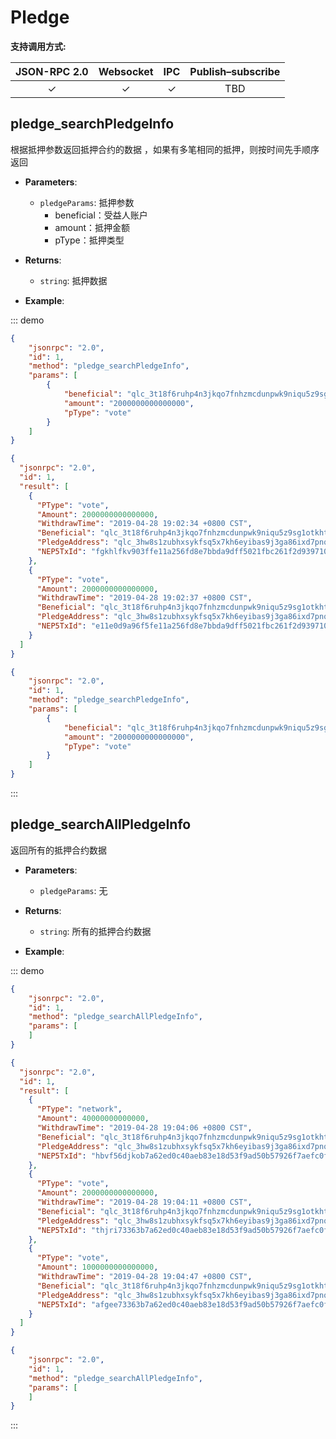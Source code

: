 # Pledge

**支持调用方式:**

| JSON-RPC 2.0 | Websocket | IPC | Publish–subscribe |
|:------------:|:-----------:|:-----:|:-----:|
| &#x2713; | &#x2713; |  &#x2713;|TBD |


## pledge_searchPledgeInfo
根据抵押参数返回抵押合约的数据 ，如果有多笔相同的抵押，则按时间先手顺序返回
- **Parameters**: 
  - `pledgeParams`:  抵押参数
    - beneficial：受益人账户
    - amount：抵押金额
    - pType：抵押类型
  
- **Returns**: 
  - `string`:  抵押数据

- **Example**:

::: demo
```json tab:Request
{
	"jsonrpc": "2.0",
	"id": 1,
	"method": "pledge_searchPledgeInfo",
	"params": [
		{
			"beneficial": "qlc_3t18f6ruhp4n3jkqo7fnhzmcdunpwk9niqu5z9sg1otkhthnm6n1hdz5i4ho",
			"amount": "2000000000000000",
			"pType": "vote"
		}
	]
}

```

```json tab:Response
{
  "jsonrpc": "2.0",
  "id": 1,
  "result": [
    {
      "PType": "vote",
      "Amount": 2000000000000000,
      "WithdrawTime": "2019-04-28 19:02:34 +0800 CST",
      "Beneficial": "qlc_3t18f6ruhp4n3jkqo7fnhzmcdunpwk9niqu5z9sg1otkhthnm6n1hdz5i4ho",
      "PledgeAddress": "qlc_3hw8s1zubhxsykfsq5x7kh6eyibas9j3ga86ixd7pnqwes1cmt9mqqrngap4",
      "NEP5TxId": "fgkhlfkv903ffe11a256fd8e7bbda9dff5021fbc261f2d93971028fcfhgk67"
    },
    {
      "PType": "vote",
      "Amount": 2000000000000000,
      "WithdrawTime": "2019-04-28 19:02:37 +0800 CST",
      "Beneficial": "qlc_3t18f6ruhp4n3jkqo7fnhzmcdunpwk9niqu5z9sg1otkhthnm6n1hdz5i4ho",
      "PledgeAddress": "qlc_3hw8s1zubhxsykfsq5x7kh6eyibas9j3ga86ixd7pnqwes1cmt9mqqrngap4",
      "NEP5TxId": "e11e0d9a96f5fe11a256fd8e7bbda9dff5021fbc261f2d93971028fcaad5642"
    }
  ]
}


```

```json test
{
	"jsonrpc": "2.0",
	"id": 1,
	"method": "pledge_searchPledgeInfo",
	"params": [
		{
			"beneficial": "qlc_3t18f6ruhp4n3jkqo7fnhzmcdunpwk9niqu5z9sg1otkhthnm6n1hdz5i4ho",
			"amount": "2000000000000000",
			"pType": "vote"
		}
	]
}
```

:::




## pledge_searchAllPledgeInfo
返回所有的抵押合约数据
- **Parameters**: 
    - `pledgeParams`:  无
- **Returns**: 
  - `string`: 所有的抵押合约数据

- **Example**:

::: demo
```json tab:Request
{
	"jsonrpc": "2.0",
	"id": 1,
	"method": "pledge_searchAllPledgeInfo",
	"params": [
	]
}
```

```json tab:Response
{
  "jsonrpc": "2.0",
  "id": 1,
  "result": [
    {
      "PType": "network",
      "Amount": 40000000000000,
      "WithdrawTime": "2019-04-28 19:04:06 +0800 CST",
      "Beneficial": "qlc_3t18f6ruhp4n3jkqo7fnhzmcdunpwk9niqu5z9sg1otkhthnm6n1hdz5i4ho",
      "PledgeAddress": "qlc_3hw8s1zubhxsykfsq5x7kh6eyibas9j3ga86ixd7pnqwes1cmt9mqqrngap4",
      "NEP5TxId": "hbvf56djkob7a62ed0c40aeb83e18d53f9ad50b57926f7aefc0f298aecesdcbh"
    },
    {
      "PType": "vote",
      "Amount": 2000000000000000,
      "WithdrawTime": "2019-04-28 19:04:11 +0800 CST",
      "Beneficial": "qlc_3t18f6ruhp4n3jkqo7fnhzmcdunpwk9niqu5z9sg1otkhthnm6n1hdz5i4ho",
      "PledgeAddress": "qlc_3hw8s1zubhxsykfsq5x7kh6eyibas9j3ga86ixd7pnqwes1cmt9mqqrngap4",
      "NEP5TxId": "thjri73363b7a62ed0c40aeb83e18d53f9ad50b57926f7aefc0f298aecesdcbh"
    },
    {
      "PType": "vote",
      "Amount": 1000000000000000,
      "WithdrawTime": "2019-04-28 19:04:47 +0800 CST",
      "Beneficial": "qlc_3t18f6ruhp4n3jkqo7fnhzmcdunpwk9niqu5z9sg1otkhthnm6n1hdz5i4ho",
      "PledgeAddress": "qlc_3hw8s1zubhxsykfsq5x7kh6eyibas9j3ga86ixd7pnqwes1cmt9mqqrngap4",
      "NEP5TxId": "afgee73363b7a62ed0c40aeb83e18d53f9ad50b57926f7aefc0f298aece11527"
    }
  ]
}
```

```json test
{
	"jsonrpc": "2.0",
	"id": 1,
	"method": "pledge_searchAllPledgeInfo",
	"params": [
	]
}
```

:::
